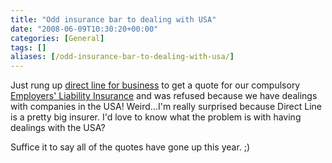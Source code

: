 ```yaml
---
title: "Odd insurance bar to dealing with USA"
date: "2008-06-09T10:30:20+00:00"
categories: [General]
tags: []
aliases: [/odd-insurance-bar-to-dealing-with-usa/]
---
```


Just rung up <a href="http://www.directlineforbusiness.co.uk/">direct line for business</a> to get a quote for our compulsory <a href="http://www.hse.gov.uk/pubns/hse39.pdf">Employers' Liability Insurance</a> and was refused because we have dealings with companies in the USA! Weird...I'm really surprised because Direct Line is a pretty big insurer. I'd love to know what the problem is with having dealings with the USA?

Suffice it to say all of the quotes have gone up this year. ;)
